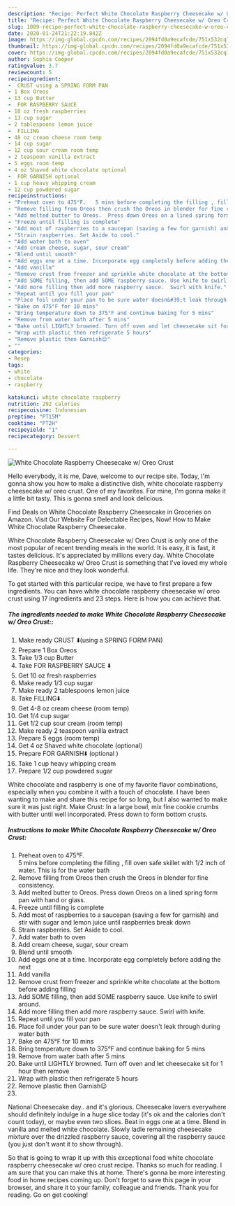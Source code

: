 ```yaml
---
description: "Recipe: Perfect White Chocolate Raspberry Cheesecake w/ Oreo Crust"
title: "Recipe: Perfect White Chocolate Raspberry Cheesecake w/ Oreo Crust"
slug: 1089-recipe-perfect-white-chocolate-raspberry-cheesecake-w-oreo-crust
date: 2020-01-24T21:22:19.842Z
image: https://img-global.cpcdn.com/recipes/2094fd0a9ecafcde/751x532cq70/white-chocolate-raspberry-cheesecake-w-oreo-crust-recipe-main-photo.jpg
thumbnail: https://img-global.cpcdn.com/recipes/2094fd0a9ecafcde/751x532cq70/white-chocolate-raspberry-cheesecake-w-oreo-crust-recipe-main-photo.jpg
cover: https://img-global.cpcdn.com/recipes/2094fd0a9ecafcde/751x532cq70/white-chocolate-raspberry-cheesecake-w-oreo-crust-recipe-main-photo.jpg
author: Sophia Cooper
ratingvalue: 3.7
reviewcount: 5
recipeingredient:
-  CRUST using a SPRING FORM PAN
- 1 Box Oreos
- 13 cup Butter
-  FOR RASPBERRY SAUCE 
- 10 oz fresh raspberries
- 13 cup sugar
- 2 tablespoons lemon juice
-  FILLING
- 48 oz cream cheese room temp
- 14 cup sugar
- 12 cup sour cream room temp
- 2 teaspoon vanilla extract
- 5 eggs room temp
- 4 oz Shaved white chocolate optional
-  FOR GARNISH optional 
- 1 cup heavy whipping cream
- 12 cup powdered sugar
recipeinstructions:
- "Preheat oven to 475°F.   5 mins before completing the filling , fill oven safe skillet with 1/2 inch of water. This is for the water bath"
- "Remove filling from Oreos then crush the Oreos in blender for fine consistency."
- "Add melted butter to Oreos.  Press down Oreos on a lined spring form pan with hand or glass."
- "Freeze until filling is complete"
- "Add most of raspberries to a saucepan (saving a few for garnish) and stir with sugar and lemon juice until raspberries break down"
- "Strain raspberries. Set Aside to cool."
- "Add water bath to oven"
- "Add cream cheese, sugar, sour cream"
- "Blend until smooth"
- "Add eggs one at a time. Incorporate egg completely before adding the next"
- "Add vanilla"
- "Remove crust from freezer and sprinkle white chocolate at the bottom before adding filling"
- "Add SOME filling, then add SOME raspberry sauce. Use knife to swirl around."
- "Add more filling then add more raspberry sauce.  Swirl with knife."
- "Repeat until you fill your pan"
- "Place foil under your pan to be sure water doesn&#39;t leak through during water bath"
- "Bake on 475°F for 10 mins"
- "Bring temperature down to 375°F and continue baking for 5 mins"
- "Remove from water bath after 5 mins"
- "Bake until LIGHTLY browned. Turn off oven and let cheesecake sit for 1 hour then remove"
- "Wrap with plastic then refrigerate 5 hours"
- "Remove plastic then Garnish😉"
- ""
categories:
- Resep
tags:
- white
- chocolate
- raspberry

katakunci: white chocolate raspberry
nutrition: 292 calories
recipecuisine: Indonesian
preptime: "PT15M"
cooktime: "PT2H"
recipeyield: "1"
recipecategory: Dessert

---
```



![White Chocolate Raspberry Cheesecake w/ Oreo Crust](https://img-global.cpcdn.com/recipes/2094fd0a9ecafcde/751x532cq70/white-chocolate-raspberry-cheesecake-w-oreo-crust-recipe-main-photo.jpg)

Hello everybody, it is me, Dave, welcome to our recipe site. Today, I'm gonna show you how to make a distinctive dish, white chocolate raspberry cheesecake w/ oreo crust. One of my favorites. For mine, I'm gonna make it a little bit tasty. This is gonna smell and look delicious.

Find Deals on White Chocolate Raspberry Cheesecake in Groceries on Amazon. Visit Our Website For Delectable Recipes, Now! How to Make White Chocolate Raspberry Cheesecake.

White Chocolate Raspberry Cheesecake w/ Oreo Crust is only one of the most popular of recent trending meals in the world. It is easy, it is fast, it tastes delicious. It's appreciated by millions every day. White Chocolate Raspberry Cheesecake w/ Oreo Crust is something that I've loved my whole life. They're nice and they look wonderful.


To get started with this particular recipe, we have to first prepare a few ingredients. You can have white chocolate raspberry cheesecake w/ oreo crust using 17 ingredients and 23 steps. Here is how you can achieve that.

##### The ingredients needed to make White Chocolate Raspberry Cheesecake w/ Oreo Crust::

1. Make ready  CRUST ⬇️(using a SPRING FORM PAN)
1. Prepare 1 Box Oreos
1. Take 1/3 cup Butter
1. Take  FOR RASPBERRY SAUCE ⬇️
1. Get 10 oz fresh raspberries
1. Make ready 1/3 cup sugar
1. Make ready 2 tablespoons lemon juice
1. Take  FILLING⬇️
1. Get 4-8 oz cream cheese (room temp)
1. Get 1/4 cup sugar
1. Get 1/2 cup sour cream (room temp)
1. Make ready 2 teaspoon vanilla extract
1. Prepare 5 eggs (room temp)
1. Get 4 oz Shaved white chocolate (optional)
1. Prepare  FOR GARNISH⬇️ (optional )
1. Take 1 cup heavy whipping cream
1. Prepare 1/2 cup powdered sugar


White chocolate and raspberry is one of my favorite flavor combinations, especially when you combine it with a touch of chocolate. I have been wanting to make and share this recipe for so long, but I also wanted to make sure it was just right. Make Crust: In a large bowl, mix fine cookie crumbs with butter until well incorporated. Press down to form bottom crusts. 

##### Instructions to make White Chocolate Raspberry Cheesecake w/ Oreo Crust:

1. Preheat oven to 475°F.  
5 mins before completing the filling , fill oven safe skillet with 1/2 inch of water. This is for the water bath
1. Remove filling from Oreos then crush the Oreos in blender for fine consistency.
1. Add melted butter to Oreos. 
Press down Oreos on a lined spring form pan with hand or glass.
1. Freeze until filling is complete
1. Add most of raspberries to a saucepan (saving a few for garnish) and stir with sugar and lemon juice until raspberries break down
1. Strain raspberries. Set Aside to cool.
1. Add water bath to oven
1. Add cream cheese, sugar, sour cream
1. Blend until smooth
1. Add eggs one at a time. Incorporate egg completely before adding the next
1. Add vanilla
1. Remove crust from freezer and sprinkle white chocolate at the bottom before adding filling
1. Add SOME filling, then add SOME raspberry sauce. Use knife to swirl around.
1. Add more filling then add more raspberry sauce.  Swirl with knife.
1. Repeat until you fill your pan
1. Place foil under your pan to be sure water doesn&#39;t leak through during water bath
1. Bake on 475°F for 10 mins
1. Bring temperature down to 375°F and continue baking for 5 mins
1. Remove from water bath after 5 mins
1. Bake until LIGHTLY browned. Turn off oven and let cheesecake sit for 1 hour then remove
1. Wrap with plastic then refrigerate 5 hours
1. Remove plastic then Garnish😉
1. 


National Cheesecake day.. and it&#39;s glorious. Cheesecake lovers everywhere should definitely indulge in a huge slice today (it&#39;s ok and the calories don&#39;t count today), or maybe even two slices. Beat in eggs one at a time. Blend in vanilla and melted white chocolate. Slowly ladle remaining cheesecake mixture over the drizzled raspberry sauce, covering all the raspberry sauce (you just don&#39;t want it to show through). 

So that is going to wrap it up with this exceptional food white chocolate raspberry cheesecake w/ oreo crust recipe. Thanks so much for reading. I am sure that you can make this at home. There's gonna be more interesting food in home recipes coming up. Don't forget to save this page in your browser, and share it to your family, colleague and friends. Thank you for reading. Go on get cooking!
